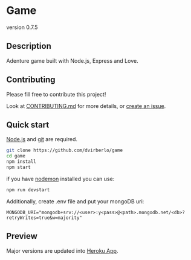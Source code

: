 # Game
version 0.7.5
## Description
Adenture game built with Node.js, Express and Love.

## Contributing
Please fill free to contribute this project!

Look at [CONTRIBUTING.md](CONTRIBUTING.md) for more details,
or [create an issue](https://github.com/dvirberlo/game/issues).

## Quick start
[Node.js](https://nodejs.org/en/download/) and [git](https://git-scm.com/downloads) are required.
```sh
git clone https://github.com/dvirberlo/game
cd game
npm install
npm start
```
if you have [nodemon](https://www.npmjs.com/package/nodemon) installed you can use:
```sh
npm run devstart
```

Additionally, create .env file and put your mongoDB uri:
```env
MONGODB_URI="mongodb+srv://<user>:y<pass>@<path>.mongodb.net/<db>?retryWrites=true&w=majority"
```

## Preview
Major versions are updated into [Heroku App](https://dvirberlo-game.herokuapp.com/).
